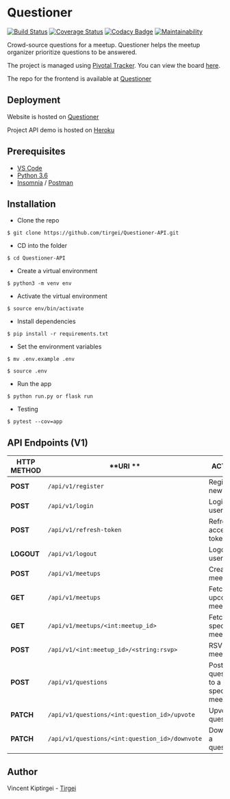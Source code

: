 # Questioner

[![Build Status](https://travis-ci.com/tirgei/Questioner-API.svg?branch=develop)](https://travis-ci.com/tirgei/Questioner-API)
[![Coverage Status](https://coveralls.io/repos/github/tirgei/Questioner-API/badge.svg?branch=develop)](https://coveralls.io/github/tirgei/Questioner-API?branch=develop)
[![Codacy Badge](https://api.codacy.com/project/badge/Grade/7988c2537aea4cf4b1a9db4089e0312f)](https://www.codacy.com/app/tirgei/Questioner-API?utm_source=github.com&amp;utm_medium=referral&amp;utm_content=tirgei/Questioner-API&amp;utm_campaign=Badge_Grade)
[![Maintainability](https://api.codeclimate.com/v1/badges/e1578991a4632d8dca6c/maintainability)](https://codeclimate.com/github/tirgei/Questioner-API/maintainability)

Crowd-source questions for a meetup. Questioner helps the meetup organizer prioritize questions to be answered.

The project is managed using [Pivotal Tracker](https://www.pivotaltracker.com). You can view the board [here](https://www.pivotaltracker.com/n/projects/2235446).

The repo for the frontend is available at [Questioner](https://github.com/tirgei/Questioner)

## Deployment
Website is hosted on [Questioner](https://tirgei.github.io/Questioner/UI) 

Project API demo is hosted on [Heroku](http://questioner-adc.herokuapp.com)

## Prerequisites

- [VS Code](https://code.visualstudio.com)
- [Python 3.6](https://www.python.org)
- [Insomnia](https://insomnia.rest) / [Postman](https://www.getpostman.com)

## Installation

- Clone the repo
```
$ git clone https://github.com/tirgei/Questioner-API.git
```

- CD into the folder
```
$ cd Questioner-API
```

- Create a virtual environment
```
$ python3 -m venv env
```

- Activate the virtual environment
```
$ source env/bin/activate
```

- Install dependencies
```
$ pip install -r requirements.txt
```

- Set the environment variables
```
$ mv .env.example .env
```
```
$ source .env
```

- Run the app
```
$ python run.py or flask run
```

- Testing
```
$ pytest --cov=app
```

## API Endpoints (V1)

| **HTTP METHOD** | **URI ** | **ACTION** |
| --- | --- | --- |
| **POST** | `/api/v1/register` | Register a new user |
| **POST** | `/api/v1/login` | Login a user |
| **POST** | `/api/v1/refresh-token` | Refresh access token |
| **LOGOUT** | `/api/v1/logout` | Logout a user |
| **POST** | `/api/v1/meetups` | Create a meetup |
| **GET** | `/api/v1/meetups` | Fetch all upcoming meetups |
| **GET** | `/api/v1/meetups/<int:meetup_id>` | Fetch a specific meetup |
| **POST** | `/api/v1/<int:meetup_id>/<string:rsvp>` | RSVP to a meetup |
| **POST** | `/api/v1/questions` | Post a question to a specific meetup |
| **PATCH** | `/api/v1/questions/<int:question_id>/upvote` | Upvote a question |
| **PATCH** | `/api/v1/questions/<int:question_id>/downvote` | Downvote a question |

## Author

Vincent Kiptirgei - [Tirgei](https://tirgei.github.io)
